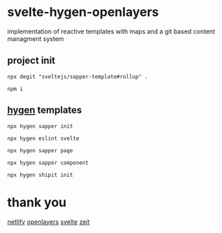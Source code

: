 # svelte-hygen-openlayers
implementation of reactive templates with maps and a git based content managment system

## project init
``npx degit "sveltejs/sapper-template#rollup" .``

``npm i``

## [hygen](http://www.hygen.io/) templates

`npx hygen sapper init`

`npx hygen eslint svelte`

`npx hygen sapper page`

`npx hygen sapper component`

`npx hygen shipit init`

# thank you
[netlify](http://netlify.com/)
[openlayers](http://openlayers.org/)
[svelte](http://svelte.dev/)
[zeit](http://zeit.co/)

